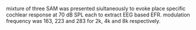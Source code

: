 mixture of three SAM was presented siultaneously to evoke place specific cochlear response at 70 dB SPL each to extract EEG based EFR. modulation frequency was 163, 223 and 283 for 2k, 4k and 8k respectively.
